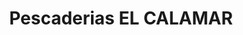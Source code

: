 ---
title: "Pescaderias EL CALAMAR"
url: /san-antonio-de-padua/pescaderias-el-calamar/
shop: Fisch
---